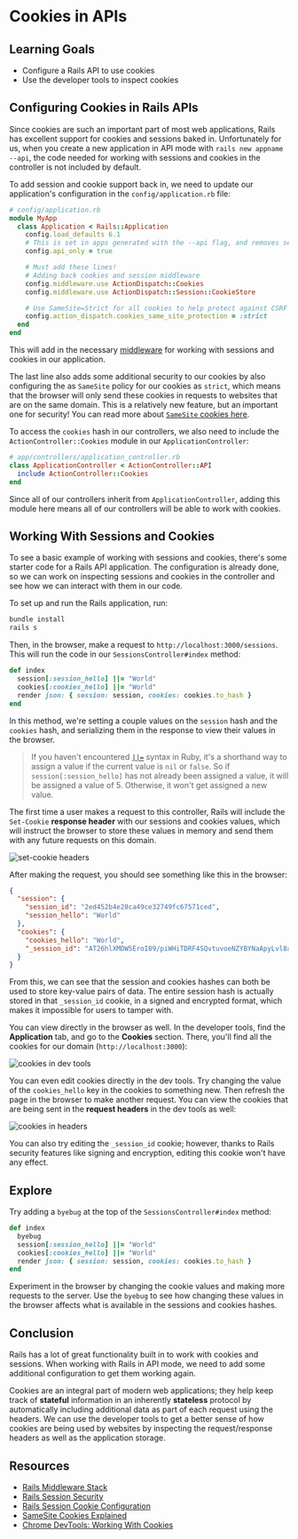 # Cookies in APIs

## Learning Goals

- Configure a Rails API to use cookies
- Use the developer tools to inspect cookies

## Configuring Cookies in Rails APIs

Since cookies are such an important part of most web applications, Rails has
excellent support for cookies and sessions baked in. Unfortunately for us, when
you create a new application in API mode with `rails new appname --api`, the
code needed for working with sessions and cookies in the controller is not
included by default.

To add session and cookie support back in, we need to update our application's
configuration in the `config/application.rb` file:

```rb
# config/application.rb
module MyApp
  class Application < Rails::Application
    config.load_defaults 6.1
    # This is set in apps generated with the --api flag, and removes session/cookie middleware
    config.api_only = true

    # Must add these lines!
    # Adding back cookies and session middleware
    config.middleware.use ActionDispatch::Cookies
    config.middleware.use ActionDispatch::Session::CookieStore

    # Use SameSite=Strict for all cookies to help protect against CSRF
    config.action_dispatch.cookies_same_site_protection = :strict
  end
end
```

This will add in the necessary [middleware][] for working with sessions and cookies
in our application.

The last line also adds some additional security to our cookies by also
configuring the as `SameSite` policy for our cookies as `strict`, which means
that the browser will only send these cookies in requests to websites that are
on the same domain. This is a relatively new feature, but an important one for
security! You can read more about [`SameSite` cookies here][same site cookies].

To access the `cookies` hash in our controllers, we also need to include the
`ActionController::Cookies` module in our `ApplicationController`:

```rb
# app/controllers/application_controller.rb
class ApplicationController < ActionController::API
  include ActionController::Cookies
end
```

Since all of our controllers inherit from `ApplicationController`, adding this
module here means all of our controllers will be able to work with cookies.

## Working With Sessions and Cookies

To see a basic example of working with sessions and cookies, there's some
starter code for a Rails API application. The configuration is already done, so
we can work on inspecting sessions and cookies in the controller and see how we
can interact with them in our code.

To set up and run the Rails application, run:

```sh
bundle install
rails s
```

Then, in the browser, make a request to `http://localhost:3000/sessions`. This
will run the code in our `SessionsController#index` method:

```rb
def index
  session[:session_hello] ||= "World"
  cookies[:cookies_hello] ||= "World"
  render json: { session: session, cookies: cookies.to_hash }
end
```

In this method, we're setting a couple values on the `session` hash and the
`cookies` hash, and serializing them in the response to view their values in the
browser.

> If you haven't encountered [`||=`][ruby or equals] syntax in Ruby, it's a
> shorthand way to assign a value if the current value is `nil` or `false`. So
> if `session[:session_hello]` has not already been assigned a value, it will be
> assigned a value of 5. Otherwise, it won't get assigned a new value.

The first time a user makes a request to this controller, Rails will include the
`Set-Cookie` **response header** with our sessions and cookies values, which
will instruct the browser to store these values in memory and send them with any
future requests on this domain.

![set-cookie headers](https://curriculum-content.s3.amazonaws.com/phase-4/cookies-in-rails-api/set-cookie-headers.png)

After making the request, you should see something like this in the browser:

```json
{
  "session": {
    "session_id": "2ed452b4e28ca49ce32749fc67571ced",
    "session_hello": "World"
  },
  "cookies": {
    "cookies_hello": "World",
    "_session_id": "AT26hlXMDW5EroI89/piWHiTDRF4SQvtuvoeNZYBYNaApyLvl8a1MvhnTsLfTK57QeJCMM6YkyFqaSWguqVMWljwl+ZmELmT/wHXfFJiGL0kvadecPhyXup+p7kO66HAFVBSTOKefbkhDtQz8Ex5pHW+UBAhFfoDnDZ9/4QgST3LPyGHKf4Pgix+JwOFU9MqeFQqXZTITRW7DFi+aGDdrb1hUeIGZLuezO2QN3+TEu2xHMc=--HJwJL83oJZqcaIL1--snxu+v1esfT9YLOXUGxLYw=="
  }
}
```

From this, we can see that the session and cookies hashes can both be used to
store key-value pairs of data. The entire session hash is actually stored in
that `_session_id` cookie, in a signed and encrypted format, which makes it
impossible for users to tamper with.

You can view directly in the browser as well. In the developer tools, find the
**Application** tab, and go to the **Cookies** section. There, you'll find all
the cookies for our domain (`http://localhost:3000`):

![cookies in dev tools](https://curriculum-content.s3.amazonaws.com/phase-4/cookies-in-rails-api/cookies-devtools.png)

You can even edit cookies directly in the dev tools. Try changing the value of
the `cookies_hello` key in the cookies to something new. Then refresh the page
in the browser to make another request. You can view the cookies that are being
sent in the **request headers** in the dev tools as well:

![cookies in headers](https://curriculum-content.s3.amazonaws.com/phase-4/cookies-in-rails-api/cookies-headers.png)

You can also try editing the `_session_id` cookie; however, thanks to Rails
security features like signing and encryption, editing this cookie won't have
any effect.

## Explore

Try adding a `byebug` at the top of the `SessionsController#index` method:

```rb
def index
  byebug
  session[:session_hello] ||= "World"
  cookies[:cookies_hello] ||= "World"
  render json: { session: session, cookies: cookies.to_hash }
end
```

Experiment in the browser by changing the cookie values and making more requests
to the server. Use the `byebug` to see how changing these values in the browser
affects what is available in the sessions and cookies hashes.

## Conclusion

Rails has a lot of great functionality built in to work with cookies and sessions.
When working with Rails in API mode, we need to add some additional configuration
to get them working again.

Cookies are an integral part of modern web applications; they help keep track of
**stateful** information in an inherently **stateless** protocol by automatically
including additional data as part of each request using the headers. We can use
the developer tools to get a better sense of how cookies are being used by websites
by inspecting the request/response headers as well as the application storage.

## Resources

- [Rails Middleware Stack][middleware]
- [Rails Session Security](https://guides.rubyonrails.org/security.html#sessions)
- [Rails Session Cookie Configuration](https://api.rubyonrails.org/classes/ActionDispatch/Session/CookieStore.html)
- [SameSite Cookies Explained][same site cookies]
- [Chrome DevTools: Working With Cookies](https://developer.chrome.com/docs/devtools/storage/cookies/)

[middleware]: https://guides.rubyonrails.org/rails_on_rack.html#action-dispatcher-middleware-stack
[same site cookies]: https://web.dev/samesite-cookies-explained/
[ruby or equals]: http://www.rubyinside.com/what-rubys-double-pipe-or-equals-really-does-5488.html
